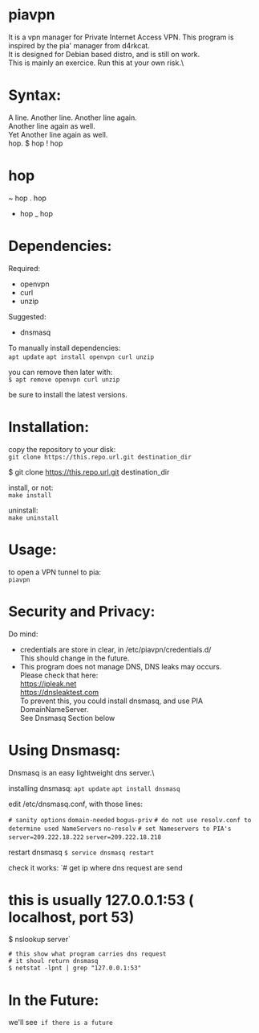# piavpn
It is a vpn manager for Private Internet Access VPN. This program is inspired by the pia' manager from d4rkcat.\
It is designed for Debian based distro, and is still on work.\
This is mainly an exercice. Run this at your own risk.\

Syntax:
==========
A line.
Another line. 
Another line again.  
Another line again as well.   
Yet Another line again as well.\
hop.
$ hop
! hop
# hop
~ hop
. hop
- hop
_ hop



Dependencies:
==========
Required:
- openvpn
- curl
- unzip

Suggested:
- dnsmasq

To manually install dependencies:  
`apt update`
`apt install openvpn curl unzip`

you can remove then later with:  
`$ apt remove openvpn curl unzip`

be sure to install the latest versions.


Installation:
==========
copy the repository to your disk:  
`git clone https://this.repo.url.git destination_dir`

$ git clone https://this.repo.url.git destination_dir


install, or not:  
`make install`

uninstall:  
`make uninstall`


Usage:
==========
to open a VPN tunnel to pia:  
`piavpn`


Security and Privacy:
==========
Do mind:
- credentials are store in clear, in /etc/piavpn/credentials.d/\
	This should change in the future.
- This program does not manage DNS, DNS leaks may occurs.\
	Please check that here:\
			https://ipleak.net \
			https://dnsleaktest.com \
	To prevent this, you could install dnsmasq, and use PIA DomainNameServer.\
	See Dnsmasq Section below


Using Dnsmasq:
==========
Dnsmasq is an easy lightweight dns server.\

installing dnsmasq:
`apt update`
`apt install dnsmasq`

edit /etc/dnsmasq.conf, with those lines:
	
`# sanity options`
`domain-needed`
`bogus-priv`
`# do not use resolv.conf to determine used NameServers`
`no-resolv`
`# set Nameservers to PIA's`
`server=209.222.18.222`
`server=209.222.18.218`

restart dnsmasq
`$ service dnsmasq restart`

check it works:
`# get ip where dns request are send
# this is usually 127.0.0.1:53 ( localhost, port 53)
$ nslookup server`

	# this show what program carries dns request
	# it shoul return dnsmasq
	$ netstat -lpnt | grep "127.0.0.1:53"



In the Future:
==========
we'll see`
	if there is a future`